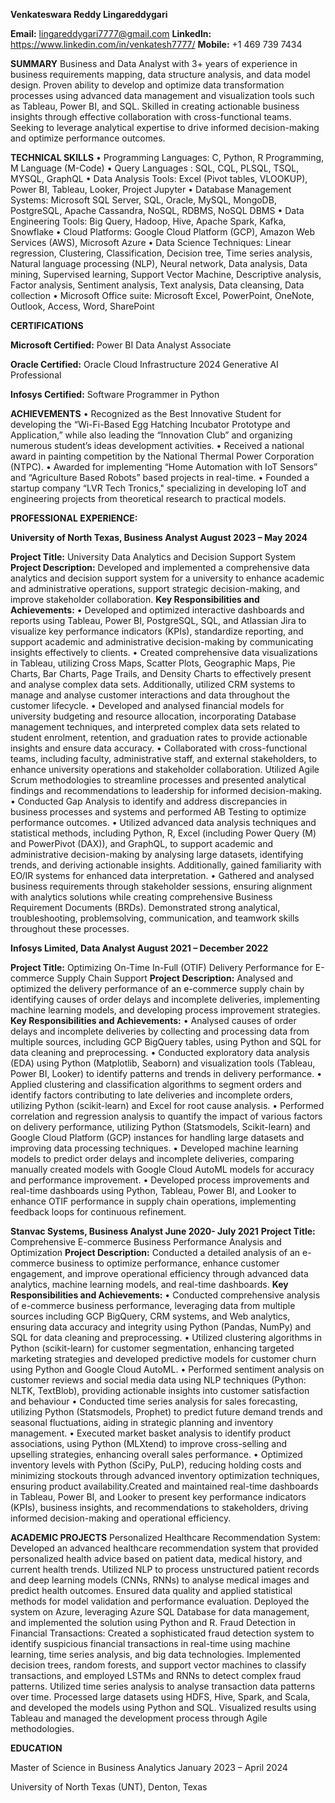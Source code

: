 **Venkateswara Reddy Lingareddygari**

**Email:** lingareddygari7777@gmail.com
**LinkedIn:** https://www.linkedin.com/in/venkatesh7777/
**Mobile:** +1 469 739 7434

**SUMMARY**
Business and Data Analyst with 3+ years of experience in business requirements mapping, data structure analysis, and data model
design. Proven ability to develop and optimize data transformation processes using advanced data management and visualization tools
such as Tableau, Power BI, and SQL. Skilled in creating actionable business insights through effective collaboration with cross-functional
teams. Seeking to leverage analytical expertise to drive informed decision-making and optimize performance outcomes.

**TECHNICAL SKILLS**
• Programming Languages: C, Python, R Programming, M Language (M-Code)
• Query Languages : SQL, CQL, PLSQL, TSQL, MYSQL, GraphQL
• Data Analysis Tools: Excel (Pivot tables, VLOOKUP), Power BI, Tableau, Looker, Project Jupyter
• Database Management Systems: Microsoft SQL Server, SQL, Oracle, MySQL, MongoDB, PostgreSQL, Apache Cassandra,
NoSQL, RDBMS, NoSQL DBMS
• Data Engineering Tools: Big Query, Hadoop, Hive, Apache Spark, Kafka, Snowflake
• Cloud Platforms: Google Cloud Platform (GCP), Amazon Web Services (AWS), Microsoft Azure
• Data Science Techniques: Linear regression, Clustering, Classification, Decision tree, Time series analysis, Natural language
processing (NLP), Neural network, Data analysis, Data mining, Supervised learning, Support Vector Machine, Descriptive
analysis, Factor analysis, Sentiment analysis, Text analysis, Data cleansing, Data collection
• Microsoft Office suite: Microsoft Excel, PowerPoint, OneNote, Outlook, Access, Word, SharePoint

**CERTIFICATIONS**

**Microsoft Certified:** Power BI Data Analyst Associate

**Oracle Certified:** Oracle Cloud Infrastructure 2024 Generative AI Professional

**Infosys Certified:** Software Programmer in Python

**ACHIEVEMENTS**
• Recognized as the Best Innovative Student for developing the “Wi-Fi-Based Egg Hatching Incubator Prototype and
Application,” while also leading the “Innovation Club” and organizing numerous student’s ideas development activities.
• Received a national award in painting competition by the National Thermal Power Corporation (NTPC).
• Awarded for implementing “Home Automation with IoT Sensors” and “Agriculture Based Robots” based projects in real-time.
• Founded a startup company “LVR Tech Tronics," specializing in developing IoT and engineering projects from theoretical research
to practical models.

**PROFESSIONAL EXPERIENCE:**

**University of North Texas, Business Analyst August 2023 – May 2024**

**Project Title:** University Data Analytics and Decision Support System
**Project Description:** Developed and implemented a comprehensive data analytics and decision support system for a university to
enhance academic and administrative operations, support strategic decision-making, and improve stakeholder collaboration.
**Key Responsibilities and Achievements:**
• Developed and optimized interactive dashboards and reports using Tableau, Power BI, PostgreSQL, SQL, and Atlassian Jira to
visualize key performance indicators (KPIs), standardize reporting, and support academic and administrative decision-making by
communicating insights effectively to clients.
• Created comprehensive data visualizations in Tableau, utilizing Cross Maps, Scatter Plots, Geographic Maps, Pie Charts, Bar
Charts, Page Trails, and Density Charts to effectively present and analyse complex data sets. Additionally, utilized CRM systems
to manage and analyse customer interactions and data throughout the customer lifecycle.
• Developed and analysed financial models for university budgeting and resource allocation, incorporating Database management
techniques, and interpreted complex data sets related to student enrolment, retention, and graduation rates to provide actionable
insights and ensure data accuracy.
• Collaborated with cross-functional teams, including faculty, administrative staff, and external stakeholders, to enhance university
operations and stakeholder collaboration. Utilized Agile Scrum methodologies to streamline processes and presented analytical
findings and recommendations to leadership for informed decision-making.
• Conducted Gap Analysis to identify and address discrepancies in business processes and systems and performed AB Testing to
optimize performance outcomes.
• Utilized advanced data analysis techniques and statistical methods, including Python, R, Excel (including Power Query (M)
and PowerPivot (DAX)), and GraphQL, to support academic and administrative decision-making by analysing large datasets,
identifying trends, and deriving actionable insights. Additionally, gained familiarity with EO/IR systems for enhanced data
interpretation.
• Gathered and analysed business requirements through stakeholder sessions, ensuring alignment with analytics solutions while
creating comprehensive Business Requirement Documents (BRDs). Demonstrated strong analytical, troubleshooting, problemsolving, communication, and teamwork skills throughout these processes.

**Infosys Limited, Data Analyst August 2021 – December 2022**

**Project Title:** Optimizing On-Time In-Full (OTIF) Delivery Performance for E-commerce Supply Chain Support
**Project Description:** Analysed and optimized the delivery performance of an e-commerce supply chain by identifying causes of order
delays and incomplete deliveries, implementing machine learning models, and developing process improvement strategies.
**Key Responsibilities and Achievements:**
• Analysed causes of order delays and incomplete deliveries by collecting and processing data from multiple sources, including GCP
BigQuery tables, using Python and SQL for data cleaning and preprocessing.
• Conducted exploratory data analysis (EDA) using Python (Matplotlib, Seaborn) and visualization tools (Tableau, Power BI,
Looker) to identify patterns and trends in delivery performance.
• Applied clustering and classification algorithms to segment orders and identify factors contributing to late deliveries and incomplete
orders, utilizing Python (scikit-learn) and Excel for root cause analysis.
• Performed correlation and regression analysis to quantify the impact of various factors on delivery performance, utilizing Python
(Statsmodels, Scikit-learn) and Google Cloud Platform (GCP) instances for handling large datasets and improving data
processing techniques.
• Developed machine learning models to predict order delays and incomplete deliveries, comparing manually created models with
Google Cloud AutoML models for accuracy and performance improvement.
• Developed process improvements and real-time dashboards using Python, Tableau, Power BI, and Looker to enhance OTIF
performance in supply chain operations, implementing feedback loops for continuous refinement.

**Stanvac Systems, Business Analyst June 2020- July 2021**
**Project Title:** Comprehensive E-commerce Business Performance Analysis and Optimization
**Project Description:** Conducted a detailed analysis of an e-commerce business to optimize performance, enhance customer
engagement, and improve operational efficiency through advanced data analytics, machine learning models, and real-time dashboards.
**Key Responsibilities and Achievements:**
• Conducted comprehensive analysis of e-commerce business performance, leveraging data from multiple sources including GCP
BigQuery, CRM systems, and Web analytics, ensuring data accuracy and integrity using Python (Pandas, NumPy) and SQL for
data cleaning and preprocessing.
• Utilized clustering algorithms in Python (scikit-learn) for customer segmentation, enhancing targeted marketing strategies and
developed predictive models for customer churn using Python and Google Cloud AutoML.
• Performed sentiment analysis on customer reviews and social media data using NLP techniques (Python: NLTK, TextBlob),
providing actionable insights into customer satisfaction and behaviour
• Conducted time series analysis for sales forecasting, utilizing Python (Statsmodels, Prophet) to predict future demand trends
and seasonal fluctuations, aiding in strategic planning and inventory management.
• Executed market basket analysis to identify product associations, using Python (MLXtend) to improve cross-selling and upselling
strategies, enhancing overall sales performance.
• Optimized inventory levels with Python (SciPy, PuLP), reducing holding costs and minimizing stockouts through advanced
inventory optimization techniques, ensuring product availability.Created and maintained real-time dashboards in Tableau, Power
BI, and Looker to present key performance indicators (KPIs), business insights, and recommendations to stakeholders, driving
informed decision-making and operational efficiency.

**ACADEMIC PROJECTS**
Personalized Healthcare Recommendation System: Developed an advanced healthcare recommendation system that provided
personalized health advice based on patient data, medical history, and current health trends. Utilized NLP to process unstructured patient
records and deep learning models (CNNs, RNNs) to analyse medical images and predict health outcomes. Ensured data quality and
applied statistical methods for model validation and performance evaluation. Deployed the system on Azure, leveraging Azure SQL
Database for data management, and implemented the solution using Python and R.
Fraud Detection in Financial Transactions: Created a sophisticated fraud detection system to identify suspicious financial transactions
in real-time using machine learning, time series analysis, and big data technologies. Implemented decision trees, random forests, and
support vector machines to classify transactions, and employed LSTMs and RNNs to detect complex fraud patterns. Utilized time series
analysis to analyse transaction data patterns over time. Processed large datasets using HDFS, Hive, Spark, and Scala, and developed
the models using Python and SQL. Visualized results using Tableau and managed the development process through Agile
methodologies.

**EDUCATION**

Master of Science in Business Analytics January 2023 – April 2024

University of North Texas (UNT), Denton, Texas
